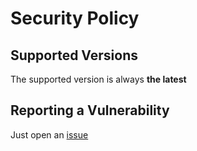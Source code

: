 # Security Policy

## Supported Versions

The supported version is always **the latest**

## Reporting a Vulnerability

Just open an [issue](https://github.com/edoardottt/cariddi/issues)
